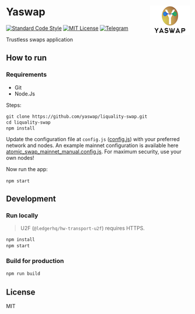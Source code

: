# Yaswap <img align="right" src="https://raw.githubusercontent.com/yaswap/chainabstractionlayer/master/yaswap-logo.png" height="80px" />


[![Standard Code Style](https://img.shields.io/badge/codestyle-standard-brightgreen.svg)](https://github.com/standard/standard)
[![MIT License](https://img.shields.io/badge/license-MIT-brightgreen.svg)](./LICENSE.md)
[![Telegram](https://img.shields.io/badge/chat-on%20telegram-blue.svg)](https://t.me/yaswap)

Trustless swaps application

## How to run

### Requirements

- Git
- Node.Js

Steps:

```
git clone https://github.com/yaswap/liquality-swap.git
cd liquality-swap
npm install
```

Update the configuration file at `config.js` ([config.js](src/config/config.js)) with your preferred network and nodes. An example mainnet configuration is available here [atomic_swap_mainnet_manual.config.js](configs/atomic_swap_mainnet_manual.config.js). For maximum security, use your own nodes!

Now run the app:

`npm start`


## Development

### Run locally

> U2F (`@ledgerhq/hw-transport-u2f`) requires HTTPS.

```bash
npm install
npm start
```

### Build for production

```bash
npm run build
```


## License

MIT
